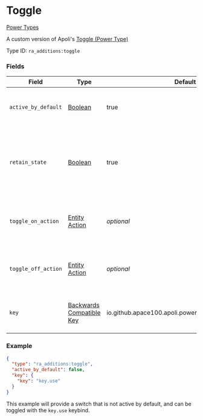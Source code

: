 # Toggle
[Power Types](../power_types_types.md)

A custom version of Apoli's [Toggle (Power Type)](https://origins.readthedocs.io/en/latest/types/power_types/toggle/)

Type ID: `ra_additions:toggle`
### Fields
Field | Type | Default | Description
------|------|---------|-------------
`active_by_default` | [Boolean](../data_types/boolean.md) | true | Whether this power starts in the on or off state.
`retain_state` | [Boolean](../data_types/boolean.md) | true | Whether this power switches back to default if the condition is no longer met.
`toggle_on_action` | [Entity Action](../entity_action_types.md.md) | _optional_ | The entity action to be executed when the power is toggled on.
`toggle_off_action` | [Entity Action](../entity_action_types.md.md) | _optional_ | The entity action to be executed when the power is toggled off.
`key` | [Backwards Compatible Key](https://origins.readthedocs.io/en/latest/types/data_types/key/.md) | io.github.apace100.apoli.power.Active$Key@642405e | Which active key this power should respond to.

### Example
```json
{
  "type": "ra_additions:toggle",
  "active_by_default": false,
  "key": {
    "key": "key.use"
  }
}
```
This example will provide a switch that is not active by default, and can be toggled with the `key.use` keybind.